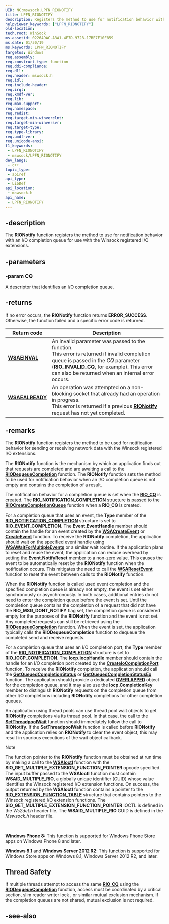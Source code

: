 ```yaml
---
UID: NC:mswsock.LPFN_RIONOTIFY
title: LPFN_RIONOTIFY
description: Registers the method to use for notification behavior with an I/O completion queue for use with the Winsock registered I/O extensions.
helpviewer_keywords: ["LPFN_RIONOTIFY"]
old-location: 
tech.root: WinSock
ms.assetid: 02264DAC-A3A1-4F7D-9728-17BE7F10E859
ms.date: 01/30/19
ms.keywords: LPFN_RIONOTIFY
targetos: Windows
req.assembly: 
req.construct-type: function
req.ddi-compliance: 
req.dll: 
req.header: mswsock.h
req.idl: 
req.include-header: 
req.irql: 
req.kmdf-ver: 
req.lib: 
req.max-support: 
req.namespace: 
req.redist: 
req.target-min-winverclnt: 
req.target-min-winversvr: 
req.target-type: 
req.type-library: 
req.umdf-ver: 
req.unicode-ansi: 
f1_keywords:
 - LPFN_RIONOTIFY
 - mswsock/LPFN_RIONOTIFY
dev_langs:
 - c++
topic_type:
 - apiref
api_type:
 - LibDef
api_location:
 - mswsock.h
api_name:
 - LPFN_RIONOTIFY
---
```


## -description

The **RIONotify** function registers the method to use for notification behavior with an I/O completion queue for use with the Winsock registered I/O extensions.

## -parameters

### -param CQ

A descriptor that identifies an I/O completion queue.

## -returns

If no error occurs, the **RIONotify** function returns **ERROR\_SUCCESS**. Otherwise, the function failed and a specific error code is returned.


| Return code                                                                                                                                 | Description                                                                                                                                                                                                                                                    |
|---------------------------------------------------------------------------------------------------------------------------------------------|----------------------------------------------------------------------------------------------------------------------------------------------------------------------------------------------------------------------------------------------------------------|
| <dl> <dt>**[WSAEINVAL](/windows/win32/winsock/windows-sockets-error-codes-2)**</dt> </dl>     | An invalid parameter was passed to the function. <br/> This error is returned if invalid completion queue is passed in the *CQ* parameter (**RIO\_INVALID\_CQ**, for example). This error can also be returned when an internal error occurs.<br/> |
| <dl> <dt>**[WSAEALREADY](/windows/win32/winsock/windows-sockets-error-codes-2)**</dt> </dl> | An operation was attempted on a non-blocking socket that already had an operation in progress.<br/> This error is returned if a previous [**RIONotify**](/windows/win32/api/mswsock/nc-mswsock-lpfn_rionotify) request has not yet completed.<br/>                                        |

## -remarks

The **RIONotify** function registers the method to be used for notification behavior for sending or receiving network data with the Winsock registered I/O extensions.

The **RIONotify** function is the mechanism by which an application finds out that requests are completed and are awaiting a call to the [**RIODequeueCompletion**](/windows/win32/api/mswsock/nc-mswsock-lpfn_riodequeuecompletion) function. The **RIONotify** function sets the method to be used for notification behavior when an I/O completion queue is not empty and contains the completion of a result.

The notification behavior for a completion queue is set when the [**RIO\_CQ**](/windows/win32/winsock/riocqueue) is created. The [**RIO\_NOTIFICATION\_COMPLETION**](/windows/win32/api/mswsock/ns-mswsock-rio_notification_completion) structure is passed to the [**RIOCreateCompletionQueue**](/windows/win32/api/mswsock/nc-mswsock-lpfn_riocreatecompletionqueue) function when a **RIO\_CQ** is created.

For a completion queue that uses an event, the **Type** member of the [**RIO\_NOTIFICATION\_COMPLETION**](/windows/win32/api/mswsock/ns-mswsock-rio_notification_completion) structure is set to **RIO\_EVENT\_COMPLETION**. The **Event.EventHandle** member should contain the handle for an event created by the [**WSACreateEvent**](/windows/win32/api/winsock2/nf-winsock2-wsacreateevent) or [**CreateEvent**](/windows/win32/api/synchapi/nf-synchapi-createeventa) function. To receive the **RIONotify** completion, the application should wait on the specified event handle using [**WSAWaitForMultipleEvents**](/windows/win32/api/winsock2/nf-winsock2-wsawaitformultipleevents) or a similar wait routine. If the application plans to reset and reuse the event, the application can reduce overhead by setting the **Event.NotifyReset** member to a non-zero value. This causes the event to be automatically reset by the **RIONotify** function when the notification occurs. This mitigates the need to call the [**WSAResetEvent**](/windows/win32/api/winsock2/nf-winsock2-wsaresetevent) function to reset the event between calls to the **RIONotify** function.

When the **RIONotify** function is called used event completion and the specified completion queue is already not empty, the event is set either synchronously or asynchronously. In both cases, additional entries do not need to enter the completion queue before the event is set. Until the completion queue contains the completion of a request that did not have the **RIO\_MSG\_DONT\_NOTIFY** flag set, the completion queue is considered empty for the purposes of the **RIONotify** function and the event is not set. Any completed requests can still be retrieved using the [**RIODequeueCompletion**](/windows/win32/api/mswsock/nc-mswsock-lpfn_riodequeuecompletion) function. When the event is set, the application typically calls the **RIODequeueCompletion** function to dequeue the completed send and receive requests.

For a completion queue that uses an I/O completion port, the **Type** member of the [**RIO\_NOTIFICATION\_COMPLETION**](/windows/win32/api/mswsock/ns-mswsock-rio_notification_completion) structure is set to **RIO\_IOCP\_COMPLETION**. The **Iocp.IocpHandle** member should contain the handle for an I/O completion port created by the [**CreateIoCompletionPort**](/windows/win32/fileio/createiocompletionport) function. To receive the **RIONotify** completion, the application should call the [**GetQueuedCompletionStatus**](/windows/win32/api/ioapiset/nf-ioapiset-getqueuedcompletionstatus) or [**GetQueuedCompletionStatusEx**](/windows/win32/api/ioapiset/nf-ioapiset-getqueuedcompletionstatusex) function. The application should provide a dedicated [**OVERLAPPED**](/windows/win32/api/minwinbase/ns-minwinbase-overlapped) object for the completion queue, and it may also use the **Iocp.CompletionKey** member to distinguish **RIONotify** requests on the completion queue from other I/O completions including **RIONotify** completions for other completion queues.

An application using thread pools can use thread pool wait objects to get **RIONotify** completions via its thread pool. In that case, the call to the [**SetThreadpoolWait**](/windows/win32/api/threadpoolapiset/nf-threadpoolapiset-setthreadpoolwait) function should immediately follow the call to **RIONotify**. If the **SetThreadpoolWait** function is called before **RIONotify** and the application relies on **RIONotify** to clear the event object, this may result in spurious executions of the wait object callback.

> [!Note]  
> The function pointer to the **RIONotify** function must be obtained at run time by making a call to the [**WSAIoctl**](/windows/win32/api/winsock2/nf-winsock2-wsaioctl) function with the **SIO\_GET\_MULTIPLE\_EXTENSION\_FUNCTION\_POINTER** opcode specified. The input buffer passed to the **WSAIoctl** function must contain **WSAID\_MULTIPLE\_RIO**, a globally unique identifier (GUID) whose value identifies the Winsock registered I/O extension functions. On success, the output returned by the **WSAIoctl** function contains a pointer to the [**RIO\_EXTENSION\_FUNCTION\_TABLE**](/windows/win32/api/mswsock/ns-mswsock-rio_extension_function_table) structure that contains pointers to the Winsock registered I/O extension functions. The **SIO\_GET\_MULTIPLE\_EXTENSION\_FUNCTION\_POINTER** IOCTL is defined in the *Ws2def.h* header file. The **WSAID\_MULTIPLE\_RIO** GUID is defined in the *Mswsock.h* header file.

 

**Windows Phone 8:** This function is supported for Windows Phone Store apps on Windows Phone 8 and later.

**Windows 8.1** and **Windows Server 2012 R2**: This function is supported for Windows Store apps on Windows 8.1, Windows Server 2012 R2, and later.

## Thread Safety

If multiple threads attempt to access the same [**RIO\_CQ**](/windows/win32/winsock/riocqueue) using the [**RIODequeueCompletion**](/windows/win32/api/mswsock/nc-mswsock-lpfn_riodequeuecompletion) function, access must be coordinated by a critical section, slim reader writer lock , or similar mutual exclusion mechanism. If the completion queues are not shared, mutual exclusion is not required.

## -see-also

